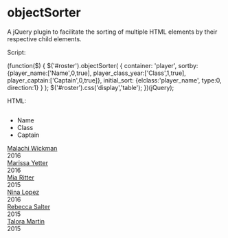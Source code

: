 objectSorter
============

A jQuery plugin to facilitate the sorting of multiple HTML elements by their respective child elements.

Script:

  (function($) {
    $('#roster').objectSorter( 
      {
      container: 'player',
      sortby: {player_name:['Name',0,true],
              player_class_year:['Class',1,true],
              player_captain:['Captain',0,true]},
      initial_sort: {elclass:'player_name',
                    type:0,
                    direction:1}
      } );
      $('#roster').css('display','table');
    })(jQuery);
    
HTML:

  <div id="roster" class="objs_table" style="display: table;">
      <ul class="objs_header">
  	    <li class="objs_cell sortable" data-key="player_name" scope="col"><span>Name</span><span class="sorting-indicator"></span></li>
  	    <li class="objs_cell sortable" data-key="player_class_year" scope="col"><span>Class</span><span class="sorting-indicator"></span></li>
  	    <li class="objs_cell sortable" data-key="player_captain" scope="col"><span>Captain</span><span class="sorting-indicator"></span></li>
      </ul>
      <div class="player objs_row">
  	    <a class="player_name objs_cell" href="#">Malachi Wickman</a>
  	    <div class="player_class_year objs_cell">2016</div>
  	    <div class="player_captain objs_cell"></div>
      </div>
      <div class="player objs_row">
  	    <a class="player_name objs_cell" href="#">Marissa Yetter</a>
  	    <div class="player_class_year objs_cell">2016</div>
  	    <div class="player_captain objs_cell"></div>
      </div>
      <div class="player objs_row">
  	    <a class="player_name objs_cell" href="#">Mia Ritter</a>
  	    <div class="player_class_year objs_cell">2015</div>
  	    <div class="player_captain objs_cell"></div>
      </div>
      <div class="player objs_row">
  	    <a class="player_name objs_cell" href="#">Nina Lopez</a>
  	    <div class="player_class_year objs_cell">2016</div>
  	    <div class="player_captain objs_cell"></div>
      </div>
      <div class="player objs_row">
  	    <a class="player_name objs_cell" href="#">Rebecca Salter</a>
  	    <div class="player_class_year objs_cell">2015</div>
  	    <div class="player_captain objs_cell"></div>
      </div>
      <div class="player objs_row">
  	    <a class="player_name objs_cell" href="#">Talora Martin</a>
  	    <div class="player_class_year objs_cell">2015</div>
  	    <div class="player_captain objs_cell"></div>
      </div>
  </div>
  
